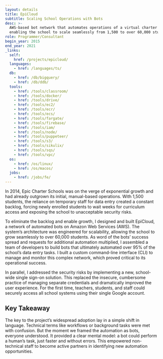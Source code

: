 ```yaml
---
layout: details
title: EpiCloud
subtitle: Scaling School Operations with Bots
desc: >-
  AWS-based bot network that automates operations of a virtual charter school,
  enabling the school to scale seamlessly from 1,500 to over 60,000 students.
role: Programmer/Consultant
begin_year: 2015
end_year: 2021
_links:
  self:
    href: /projects/epicloud/
  languages:
    - href: /languages/ts/
  db:
    - href: /db/bigquery/
    - href: /db/ddb/
  tools:
    - href: /tools/classroom/
    - href: /tools/docker/
    - href: /tools/drive/
    - href: /tools/ec2/
    - href: /tools/ecr/
    - href: /tools/ecs/
    - href: /tools/fargate/
    - href: /tools/firebase/
    - href: /tools/iam/
    - href: /tools/node/
    - href: /tools/puppeteer/
    - href: /tools/s3/
    - href: /tools/sikulix/
    - href: /tools/sqs/
    - href: /tools/vpc/
  os:
    - href: /os/linux/
    - href: /os/macos/
  jobs:
    - href: /jobs/fe/
---
```


In 2014, Epic Charter Schools was on the verge of exponential growth and had already outgrown its initial, manual-based operations. With 1,500 students, the reliance on temporary staff for data entry created a constant backlog, forcing newly enrolled students to wait weeks for curriculum access and exposing the school to unacceptable security risks.

To eliminate the backlog and enable growth, I designed and built EpiCloud, a network of automated bots on Amazon Web Services (AWS). The system’s architecture was engineered for scalability, allowing the school to grow seamlessly to over 60,000 students. As word of the bots’ success spread and requests for additional automation multiplied, I assembled a team of developers to build bots that ultimately automated over 95% of the school’s data entry tasks. I built a custom command-line interface (CLI) to manage and monitor this complex network, which proved critical to its operational success.

In parallel, I addressed the security risks by implementing a new, school-wide single sign-on solution. This replaced the insecure, cumbersome practice of managing separate credentials and dramatically improved the user experience. For the first time, teachers, students, and staff could securely access all school systems using their single Google account.

## Key Takeaway

The key to the project’s widespread adoption lay in a simple shift in language. Technical terms like workflows or background tasks were met with confusion. But the moment we framed the automation as bots, everyone understood. It provided a clear mental model: a bot could perform a human’s task, just faster and without errors. This empowered non-technical staff to become active partners in identifying new automation opportunities.
